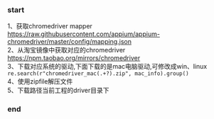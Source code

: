 ### start
1、获取chromedriver mapper https://raw.githubusercontent.com/appium/appium-chromedriver/master/config/mapping.json <br>
2、从淘宝镜像中获取对应的chromedriver https://npm.taobao.org/mirrors/chromedriver <br>
3、下载对应系统的驱动,下面下载的是mac电脑驱动,可修改成win、linux <br>
    ```
    re.search(r"chromedriver_mac(.+?).zip", mac_info).group()
    ```
   <br>
4、使用zipfile解压文件 <br>
5、下载路径当前工程的driver目录下 <br>
### end


